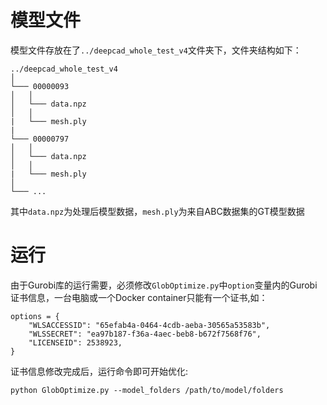# 模型文件
模型文件存放在了`../deepcad_whole_test_v4`文件夹下，文件夹结构如下：
```
../deepcad_whole_test_v4
│
└─── 00000093
│   │
│   └─── data.npz
│   │
|   └─── mesh.ply
|        
└─── 00000797
│   │
│   └─── data.npz
│   │
|   └─── mesh.ply
│
└─── ...
```

其中`data.npz`为处理后模型数据，`mesh.ply`为来自ABC数据集的GT模型数据

# 运行
由于Gurobi库的运行需要，必须修改`GlobOptimize.py`中`option`变量内的Gurobi证书信息，一台电脑或一个Docker container只能有一个证书,如：
```
options = {
    "WLSACCESSID": "65efab4a-0464-4cdb-aeba-30565a53583b",
    "WLSSECRET": "ea97b187-f36a-4aec-beb8-b672f7568f76",
    "LICENSEID": 2538923,
}
```

证书信息修改完成后，运行命令即可开始优化:

```
python GlobOptimize.py --model_folders /path/to/model/folders
```

